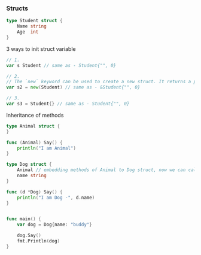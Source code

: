 ### Structs



```go
type Student struct {
    Name string
    Age  int
}
```

3 ways to init struct variable

```go
// 1. 
var s Student // same as - Student{"", 0}
```

```go
// 2. 
// The `new` keyword can be used to create a new struct. It returns a pointer to the newly created struct.
var s2 = new(Student) // same as - &Student{"", 0}
```

```go
// 3. 
var s3 = Student{} // same as - Student{"", 0}
```

Inheritance of methods

```go
type Animal struct {
}

func (Animal) Say() {
	println("I am Animal")
}

type Dog struct {
	Animal // embedding methods of Animal to Dog struct, now we can call "Say" method
	name string
}

func (d *Dog) Say() {
	println("I am Dog -", d.name)
}


func main() {
	var dog = Dog{name: "buddy"}

	dog.Say()
	fmt.Println(dog)
}


```
